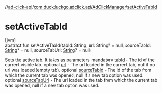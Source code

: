 //[ad-click-api](../../../index.md)/[com.duckduckgo.adclick.api](../index.md)/[AdClickManager](index.md)/[setActiveTabId](set-active-tab-id.md)

# setActiveTabId

[jvm]\
abstract fun [setActiveTabId](set-active-tab-id.md)(tabId: [String](https://kotlinlang.org/api/latest/jvm/stdlib/kotlin/-string/index.html), url: [String](https://kotlinlang.org/api/latest/jvm/stdlib/kotlin/-string/index.html)? = null, sourceTabId: [String](https://kotlinlang.org/api/latest/jvm/stdlib/kotlin/-string/index.html)? = null, sourceTabUrl: [String](https://kotlinlang.org/api/latest/jvm/stdlib/kotlin/-string/index.html)? = null)

Sets the active tab. It takes as parameters: mandatory [tabId](set-active-tab-id.md) - The id of the current visible tab. optional [url](set-active-tab-id.md) - The url loaded in the current tab, null if no url was loaded (empty tab). optional [sourceTabId](set-active-tab-id.md) - The id of the tab from which the current tab was opened, null if a new tab option was used. optional [sourceTabUrl](set-active-tab-id.md) - The url loaded in the tab from which the current tab was opened, null if a new tab option was used.
